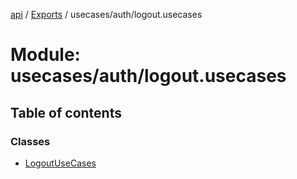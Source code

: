 [api](../README.md) / [Exports](../modules.md) / usecases/auth/logout.usecases

# Module: usecases/auth/logout.usecases

## Table of contents

### Classes

- [LogoutUseCases](../classes/usecases_auth_logout_usecases.LogoutUseCases.md)
